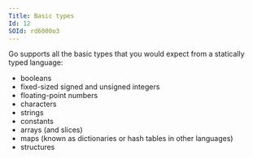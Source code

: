 ```yaml
---
Title: Basic types
Id: 12
SOId: rd6000o3
---
```

Go supports all the basic types that you would expect from a statically typed language:
* booleans
* fixed-sized signed and unsigned integers
* floating-point numbers
* characters
* strings
* constants
* arrays (and slices)
* maps (known as dictionaries or hash tables in other languages)
* structures
